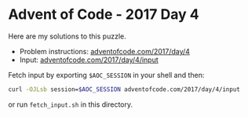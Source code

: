 # Advent of Code - 2017 Day 4
Here are my solutions to this puzzle.

* Problem instructions: [adventofcode.com/2017/day/4](https://adventofcode.com/2017/day/4)
* Input: [adventofcode.com/2017/day/4/input](https://adventofcode.com/2017/day/4/input)

Fetch input by exporting `$AOC_SESSION` in your shell and then:
```bash
curl -OJLsb session=$AOC_SESSION adventofcode.com/2017/day/4/input
```

or run `fetch_input.sh` in this directory.
